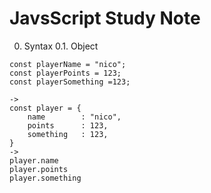 # JavsScript Study Note

0. Syntax
   0.1. Object

```
const playerName = "nico";
const playerPoints = 123;
const playerSomething =123;

->
const player = {
    name        : "nico",
    points      : 123,
    something   : 123,
}
->
player.name
player.points
player.something

```
